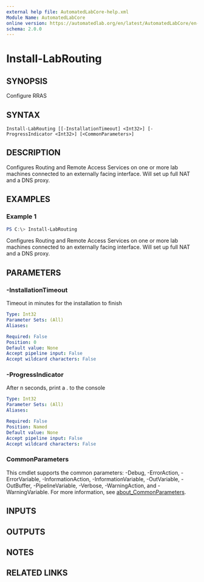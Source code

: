 ```yaml
---
external help file: AutomatedLabCore-help.xml
Module Name: AutomatedLabCore
online version: https://automatedlab.org/en/latest/AutomatedLabCore/en-us/Install-LabRouting
schema: 2.0.0
---
```


# Install-LabRouting

## SYNOPSIS
Configure RRAS

## SYNTAX

```
Install-LabRouting [[-InstallationTimeout] <Int32>] [-ProgressIndicator <Int32>] [<CommonParameters>]
```

## DESCRIPTION
Configures Routing and Remote Access Services on one or more lab machines connected to an externally facing interface.
Will set up full NAT and a DNS proxy.

## EXAMPLES

### Example 1
```powershell
PS C:\> Install-LabRouting
```

Configures Routing and Remote Access Services on one or more lab machines connected to an externally facing interface.
Will set up full NAT and a DNS proxy.

## PARAMETERS

### -InstallationTimeout
Timeout in minutes for the installation to finish

```yaml
Type: Int32
Parameter Sets: (All)
Aliases:

Required: False
Position: 0
Default value: None
Accept pipeline input: False
Accept wildcard characters: False
```

### -ProgressIndicator
After n seconds, print a .
to the console

```yaml
Type: Int32
Parameter Sets: (All)
Aliases:

Required: False
Position: Named
Default value: None
Accept pipeline input: False
Accept wildcard characters: False
```

### CommonParameters
This cmdlet supports the common parameters: -Debug, -ErrorAction, -ErrorVariable, -InformationAction, -InformationVariable, -OutVariable, -OutBuffer, -PipelineVariable, -Verbose, -WarningAction, and -WarningVariable. For more information, see [about_CommonParameters](http://go.microsoft.com/fwlink/?LinkID=113216).

## INPUTS

## OUTPUTS

## NOTES

## RELATED LINKS

